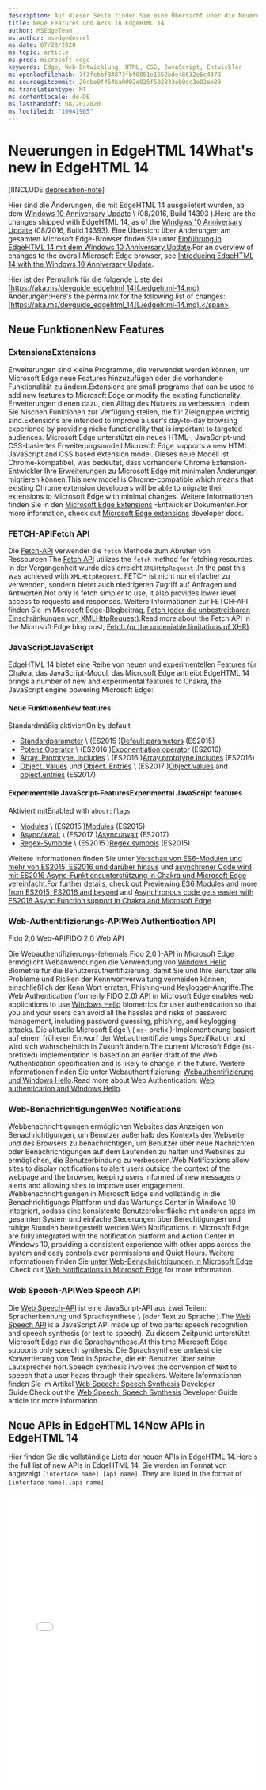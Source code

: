 ```yaml
---
description: Auf dieser Seite finden Sie eine Übersicht über die Neuerungen in EdgeHTML 14.
title: Neue Features und APIs in EdgeHTML 14
author: MSEdgeTeam
ms.author: msedgedevrel
ms.date: 07/28/2020
ms.topic: article
ms.prod: microsoft-edge
keywords: Edge, Web-Entwicklung, HTML, CSS, JavaScript, Entwickler
ms.openlocfilehash: 7f3fcbbf84873fbf0851e1652bde48632e6c4378
ms.sourcegitcommit: 29cbe0f464ba0092e025f502833eb9cc3e02ee89
ms.translationtype: MT
ms.contentlocale: de-DE
ms.lasthandoff: 08/20/2020
ms.locfileid: "10941905"
---
```

# <span data-ttu-id="13d94-104">Neuerungen in EdgeHTML 14</span><span class="sxs-lookup"><span data-stu-id="13d94-104">What's new in EdgeHTML 14</span></span>  

[!INCLUDE [deprecation-note](../../includes/legacy-edge-note.md)]  

<span data-ttu-id="13d94-105">Hier sind die Änderungen, die mit EdgeHTML 14 ausgeliefert wurden, ab dem [Windows 10 Anniversary Update](https://blogs.windows.com/windowsexperience/2016/06/29) \ (08/2016, Build 14393 \).</span><span class="sxs-lookup"><span data-stu-id="13d94-105">Here are the changes shipped with EdgeHTML 14, as of the [Windows 10 Anniversary Update](https://blogs.windows.com/windowsexperience/2016/06/29) \(08/2016, Build 14393\).</span></span>  <span data-ttu-id="13d94-106">Eine Übersicht über Änderungen am gesamten Microsoft Edge-Browser finden Sie unter [Einführung in EdgeHTML 14 mit dem Windows 10 Anniversary Update](https://blogs.windows.com/msedgedev/2016/08/04).</span><span class="sxs-lookup"><span data-stu-id="13d94-106">For an overview of changes to the overall Microsoft Edge browser, see [Introducing EdgeHTML 14 with the Windows 10 Anniversary Update](https://blogs.windows.com/msedgedev/2016/08/04).</span></span>  

<span data-ttu-id="13d94-107">Hier ist der Permalink für die folgende Liste der [https://aka.ms/devguide_edgehtml_14](./edgehtml-14.md) Änderungen:</span><span class="sxs-lookup"><span data-stu-id="13d94-107">Here's the permalink for the following list of changes: [https://aka.ms/devguide_edgehtml_14](./edgehtml-14.md).</span></span>  

## <span data-ttu-id="13d94-108">Neue Funktionen</span><span class="sxs-lookup"><span data-stu-id="13d94-108">New Features</span></span>  

### <span data-ttu-id="13d94-109">Extensions</span><span class="sxs-lookup"><span data-stu-id="13d94-109">Extensions</span></span>  

<span data-ttu-id="13d94-110">Erweiterungen sind kleine Programme, die verwendet werden können, um Microsoft Edge neue Features hinzuzufügen oder die vorhandene Funktionalität zu ändern.</span><span class="sxs-lookup"><span data-stu-id="13d94-110">Extensions are small programs that can be used to add new features to Microsoft Edge or modify the existing functionality.</span></span>  <span data-ttu-id="13d94-111">Erweiterungen dienen dazu, den Alltag des Nutzers zu verbessern, indem Sie Nischen Funktionen zur Verfügung stellen, die für Zielgruppen wichtig sind.</span><span class="sxs-lookup"><span data-stu-id="13d94-111">Extensions are intended to improve a user's day-to-day browsing experience by providing niche functionality that is important to targeted audiences.</span></span>  <span data-ttu-id="13d94-112">Microsoft Edge unterstützt ein neues HTML-, JavaScript-und CSS-basiertes Erweiterungsmodell.</span><span class="sxs-lookup"><span data-stu-id="13d94-112">Microsoft Edge supports a new HTML, JavaScript and CSS based extension model.</span></span>  <span data-ttu-id="13d94-113">Dieses neue Modell ist Chrome-kompatibel, was bedeutet, dass vorhandene Chrome Extension-Entwickler Ihre Erweiterungen zu Microsoft Edge mit minimalen Änderungen migrieren können.</span><span class="sxs-lookup"><span data-stu-id="13d94-113">This new model is Chrome-compatible which means that existing Chrome extension developers will be able to migrate their extensions to Microsoft Edge with minimal changes.</span></span>  <span data-ttu-id="13d94-114">Weitere Informationen finden Sie in den [Microsoft Edge Extensions](../../extensions/index.md) -Entwickler Dokumenten.</span><span class="sxs-lookup"><span data-stu-id="13d94-114">For more information, check out [Microsoft Edge extensions](../../extensions/index.md) developer docs.</span></span>  

### <span data-ttu-id="13d94-115">FETCH-API</span><span class="sxs-lookup"><span data-stu-id="13d94-115">Fetch API</span></span>  
<span data-ttu-id="13d94-116">Die [Fetch-API](https://fetch.spec.whatwg.org#fetch-api) verwendet die `fetch` Methode zum Abrufen von Ressourcen.</span><span class="sxs-lookup"><span data-stu-id="13d94-116">The [Fetch API](https://fetch.spec.whatwg.org#fetch-api) utilizes the `fetch` method for fetching resources.</span></span>  <span data-ttu-id="13d94-117">In der Vergangenheit wurde dies erreicht `XMLHttpRequest` .</span><span class="sxs-lookup"><span data-stu-id="13d94-117">In the past this was achieved with `XMLHttpRequest`.</span></span>  <span data-ttu-id="13d94-118">FETCH ist nicht nur einfacher zu verwenden, sondern bietet auch niedrigeren Zugriff auf Anfragen und Antworten.</span><span class="sxs-lookup"><span data-stu-id="13d94-118">Not only is fetch simpler to use, it also provides lower level access to requests and responses.</span></span>  <span data-ttu-id="13d94-119">Weitere Informationen zur FETCH-API finden Sie im Microsoft Edge-Blogbeitrag, [Fetch (oder die unbestreitbaren Einschränkungen von XMLHttpRequest)](https://blogs.windows.com/msedgedev/2016/05/24).</span><span class="sxs-lookup"><span data-stu-id="13d94-119">Read more about the Fetch API in the Microsoft Edge blog post, [Fetch (or the undeniable limitations of XHR)](https://blogs.windows.com/msedgedev/2016/05/24).</span></span>  

### <span data-ttu-id="13d94-120">JavaScript</span><span class="sxs-lookup"><span data-stu-id="13d94-120">JavaScript</span></span>  

<span data-ttu-id="13d94-121">EdgeHTML 14 bietet eine Reihe von neuen und experimentellen Features für Chakra, das JavaScript-Modul, das Microsoft Edge antreibt:</span><span class="sxs-lookup"><span data-stu-id="13d94-121">EdgeHTML 14 brings a number of new and experimental features to Chakra, the JavaScript engine powering Microsoft Edge:</span></span>  

#### <span data-ttu-id="13d94-122">Neue Funktionen</span><span class="sxs-lookup"><span data-stu-id="13d94-122">New features</span></span>  

<span data-ttu-id="13d94-123">Standardmäßig aktiviert</span><span class="sxs-lookup"><span data-stu-id="13d94-123">On by default</span></span>  

*   <span data-ttu-id="13d94-124">[Standardparameter](https://developer.microsoft.com/microsoft-edge/platform/status/defaultparameteres6) \ (ES2015 \)</span><span class="sxs-lookup"><span data-stu-id="13d94-124">[Default parameters](https://developer.microsoft.com/microsoft-edge/platform/status/defaultparameteres6) \(ES2015\)</span></span>
*   <span data-ttu-id="13d94-125">[Potenz Operator](https://developer.microsoft.com/microsoft-edge/platform/status/exponentiationoperatores2016) \ (ES2016 \)</span><span class="sxs-lookup"><span data-stu-id="13d94-125">[Exponentiation operator](https://developer.microsoft.com/microsoft-edge/platform/status/exponentiationoperatores2016) \(ES2016\)</span></span>
*   <span data-ttu-id="13d94-126">[Array. Prototype. includes](https://developer.microsoft.com/microsoft-edge/platform/status/arrayprototypeincludeses2016) \ (ES2016 \)</span><span class="sxs-lookup"><span data-stu-id="13d94-126">[Array.prototype.includes](https://developer.microsoft.com/microsoft-edge/platform/status/arrayprototypeincludeses2016) \(ES2016\)</span></span>
*   <span data-ttu-id="13d94-127">[Object. Values](https://developer.mozilla.org/docs/Web/JavaScript/Reference/Global_Objects/Object/values) und [Object. Entries](https://developer.mozilla.org/docs/Web/JavaScript/Reference/Global_Objects/Object/entries) \ (ES2017 \)</span><span class="sxs-lookup"><span data-stu-id="13d94-127">[Object.values](https://developer.mozilla.org/docs/Web/JavaScript/Reference/Global_Objects/Object/values) and [object.entries](https://developer.mozilla.org/docs/Web/JavaScript/Reference/Global_Objects/Object/entries) \(ES2017\)</span></span>  

#### <span data-ttu-id="13d94-128">Experimentelle JavaScript-Features</span><span class="sxs-lookup"><span data-stu-id="13d94-128">Experimental JavaScript features</span></span>  

<span data-ttu-id="13d94-129">Aktiviert mit</span><span class="sxs-lookup"><span data-stu-id="13d94-129">Enabled with</span></span> `about:flags`  

*   <span data-ttu-id="13d94-130">[Modules](https://blogs.windows.com/msedgedev/2016/05/17) \ (ES2015 \)</span><span class="sxs-lookup"><span data-stu-id="13d94-130">[Modules](https://blogs.windows.com/msedgedev/2016/05/17) \(ES2015\)</span></span>  
*   <span data-ttu-id="13d94-131">[Async/await](https://developer.microsoft.com/microsoft-edge/platform/status/asyncfunctionses2016) \ (ES2017 \)</span><span class="sxs-lookup"><span data-stu-id="13d94-131">[Async/await](https://developer.microsoft.com/microsoft-edge/platform/status/asyncfunctionses2016) \(ES2017\)</span></span>  
*   <span data-ttu-id="13d94-132">[Regex-Symbole](https://developer.microsoft.com/microsoft-edge/platform/status/regexpbuiltinses6) \ (ES2015 \)</span><span class="sxs-lookup"><span data-stu-id="13d94-132">[Regex symbols](https://developer.microsoft.com/microsoft-edge/platform/status/regexpbuiltinses6) \(ES2015\)</span></span>  

<span data-ttu-id="13d94-133">Weitere Informationen finden Sie unter [Vorschau von ES6-Modulen und mehr von ES2015, ES2016 und darüber hinaus](https://blogs.windows.com/msedgedev/2016/05/17) und [asynchroner Code wird mit ES2016 Async-Funktionsunterstützung in Chakra und Microsoft Edge vereinfacht](https://blogs.windows.com/msedgedev/2015/09/30).</span><span class="sxs-lookup"><span data-stu-id="13d94-133">For further details, check out [Previewing ES6 Modules and more from ES2015, ES2016 and beyond](https://blogs.windows.com/msedgedev/2016/05/17) and [Asynchronous code gets easier with ES2016 Async Function support in Chakra and Microsoft Edge](https://blogs.windows.com/msedgedev/2015/09/30).</span></span>  

### <span data-ttu-id="13d94-134">Web-Authentifizierungs-API</span><span class="sxs-lookup"><span data-stu-id="13d94-134">Web Authentication API</span></span>  

<span data-ttu-id="13d94-135">Fido 2,0 Web-API</span><span class="sxs-lookup"><span data-stu-id="13d94-135">FIDO 2.0 Web API</span></span>  

<span data-ttu-id="13d94-136">Die Webauthentifizierungs-(ehemals Fido 2,0 \)-API in Microsoft Edge ermöglicht Webanwendungen die Verwendung von [Windows Hello](https://www.microsoft.com/windows/comprehensive-security) Biometrie für die Benutzerauthentifizierung, damit Sie und Ihre Benutzer alle Probleme und Risiken der Kennwortverwaltung vermeiden können, einschließlich der Kenn Wort erraten, Phishing-und Keylogger-Angriffe.</span><span class="sxs-lookup"><span data-stu-id="13d94-136">The Web Authentication \(formerly FIDO 2.0\) API in Microsoft Edge enables web applications to use [Windows Hello](https://www.microsoft.com/windows/comprehensive-security) biometrics for user authentication so that you and your users can avoid all the hassles and risks of password management, including password guessing, phishing, and keylogging attacks.</span></span>  <span data-ttu-id="13d94-137">Die aktuelle Microsoft Edge \ ( `ms-` prefix \)-Implementierung basiert auf einem früheren Entwurf der Webauthentifizierungs Spezifikation und wird sich wahrscheinlich in Zukunft ändern.</span><span class="sxs-lookup"><span data-stu-id="13d94-137">The current Microsoft Edge \(`ms-` prefixed\) implementation is based on an earlier draft of the Web Authentication specification and is likely to change in the future.</span></span>  <span data-ttu-id="13d94-138">Weitere Informationen finden Sie unter Webauthentifizierung:  [Webauthentifizierung und Windows Hello](../windows-integration/web-authentication.md).</span><span class="sxs-lookup"><span data-stu-id="13d94-138">Read more about Web Authentication:  [Web authentication and Windows Hello](../windows-integration/web-authentication.md).</span></span>

### <span data-ttu-id="13d94-139">Web-Benachrichtigungen</span><span class="sxs-lookup"><span data-stu-id="13d94-139">Web Notifications</span></span>
<span data-ttu-id="13d94-140">Webbenachrichtigungen ermöglichen Websites das Anzeigen von Benachrichtigungen, um Benutzer außerhalb des Kontexts der Webseite und des Browsers zu benachrichtigen, um Benutzer über neue Nachrichten oder Benachrichtigungen auf dem Laufenden zu halten und Websites zu ermöglichen, die Benutzerbindung zu verbessern.</span><span class="sxs-lookup"><span data-stu-id="13d94-140">Web Notifications allow sites to display notifications to alert users outside the context of the webpage and the browser, keeping users informed of new messages or alerts and allowing sites to improve user engagement.</span></span>  <span data-ttu-id="13d94-141">Webbenachrichtigungen in Microsoft Edge sind vollständig in die Benachrichtigungs Plattform und das Wartungs Center in Windows 10 integriert, sodass eine konsistente Benutzeroberfläche mit anderen apps im gesamten System und einfache Steuerungen über Berechtigungen und ruhige Stunden bereitgestellt werden.</span><span class="sxs-lookup"><span data-stu-id="13d94-141">Web Notifications in Microsoft Edge are fully integrated with the notification platform and Action Center in Windows 10, providing a consistent experience with other apps across the system and easy controls over permissions and Quiet Hours.</span></span>  <span data-ttu-id="13d94-142">Weitere Informationen finden Sie [unter Web-Benachrichtigungen in Microsoft Edge](https://blogs.windows.com/msedgedev/2016/05/16) .</span><span class="sxs-lookup"><span data-stu-id="13d94-142">Check out [Web Notifications in Microsoft Edge](https://blogs.windows.com/msedgedev/2016/05/16) for more information.</span></span>  

### <span data-ttu-id="13d94-143">Web Speech-API</span><span class="sxs-lookup"><span data-stu-id="13d94-143">Web Speech API</span></span>
<span data-ttu-id="13d94-144">Die [Web Speech-API](https://dvcs.w3.org/hg/speech-api/raw-file/tip/speechapi.html) ist eine JavaScript-API aus zwei Teilen: Spracherkennung und Sprachsynthese \ (oder Text zu Sprache \).</span><span class="sxs-lookup"><span data-stu-id="13d94-144">The [Web Speech API](https://dvcs.w3.org/hg/speech-api/raw-file/tip/speechapi.html) is a JavaScript API made up of two parts: speech recognition and speech synthesis \(or text to speech\).</span></span>  <span data-ttu-id="13d94-145">Zu diesem Zeitpunkt unterstützt Microsoft Edge nur die Sprachsynthese.</span><span class="sxs-lookup"><span data-stu-id="13d94-145">At this time Microsoft Edge supports only speech synthesis.</span></span>  <span data-ttu-id="13d94-146">Die Sprachsynthese umfasst die Konvertierung von Text in Sprache, die ein Benutzer über seine Lautsprecher hört.</span><span class="sxs-lookup"><span data-stu-id="13d94-146">Speech synthesis involves the conversion of text to speech that a user hears through their speakers.</span></span>  <span data-ttu-id="13d94-147">Weitere Informationen finden Sie im Artikel [Web Speech: Speech Synthesis](https://developer.mozilla.org/docs/Web/API/Web_Speech_API) Developer Guide.</span><span class="sxs-lookup"><span data-stu-id="13d94-147">Check out the [Web Speech: Speech Synthesis](https://developer.mozilla.org/docs/Web/API/Web_Speech_API) Developer Guide article for more information.</span></span>  

## <span data-ttu-id="13d94-148">Neue APIs in EdgeHTML 14</span><span class="sxs-lookup"><span data-stu-id="13d94-148">New APIs in EdgeHTML 14</span></span>

<span data-ttu-id="13d94-149">Hier finden Sie die vollständige Liste der neuen APIs in EdgeHTML 14.</span><span class="sxs-lookup"><span data-stu-id="13d94-149">Here's the full list of new APIs in EdgeHTML 14.</span></span>  <span data-ttu-id="13d94-150">Sie werden im Format von angezeigt `[interface name].[api name]` .</span><span class="sxs-lookup"><span data-stu-id="13d94-150">They are listed in the format of `[interface name].[api name]`.</span></span>  

<iframe height='585' scrolling='no' title='<span data-ttu-id="13d94-151">Neue APIs in EdgeHTML 14</span><span class="sxs-lookup"><span data-stu-id="13d94-151">New APIs in EdgeHTML 14</span></span>' src='//codepen.io/MSEdgeDev/embed/oWMEPE/?height=585&theme-id=23761&default-tab=result&embed-version=2' frameborder='no' allowtransparency='true' allowfullscreen='true' style='width: 100%;'><span data-ttu-id="13d94-152">Weitere Informationen finden Sie in den neuen APIs für Stifte <a href='https://codepen.io/MSEdgeDev/pen/oWMEPE/'> in EdgeHTML 14 </a> von MSEdgeDev ( <a href='https://codepen.io/MSEdgeDev'> @MSEdgeDev </a> ) auf <a href='https://codepen.io'> CodePen </a> .</span><span class="sxs-lookup"><span data-stu-id="13d94-152">See the Pen <a href='https://codepen.io/MSEdgeDev/pen/oWMEPE/'>New APIs in EdgeHTML 14</a>by MSEdgeDev (<a href='https://codepen.io/MSEdgeDev'>@MSEdgeDev</a>) on <a href='https://codepen.io'>CodePen</a>.</span></span></iframe>  
